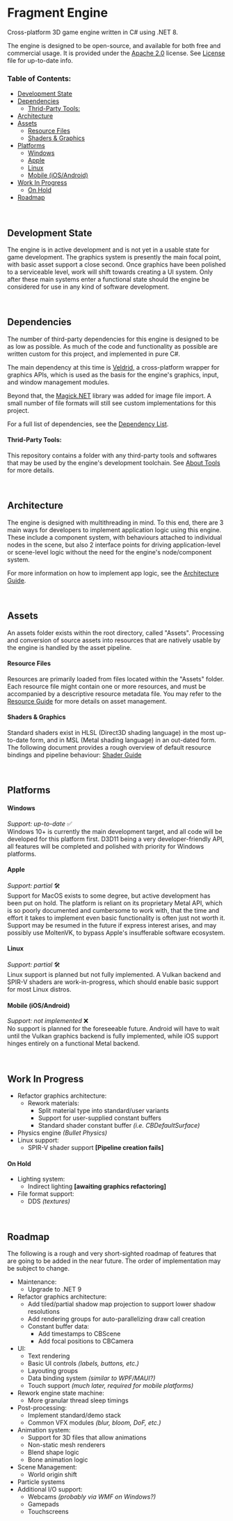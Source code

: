 <h1>Fragment Engine</h1>
Cross-platform 3D game engine written in C# using .NET 8.

The engine is designed to be open-source, and available for both free and commercial usage. It is provided under the [Apache 2.0](https://github.com/klaro115/FragEngine?tab=Apache-2.0-1-ov-file#readme) license. See [License](./LICENSE) file for up-to-date info.

<h3>Table of Contents:</h3>

- [Development State](#development-state)
- [Dependencies](#dependencies)
    - [Thrid-Party Tools:](#thrid-party-tools)
- [Architecture](#architecture)
- [Assets](#assets)
    - [Resource Files](#resource-files)
    - [Shaders \& Graphics](#shaders--graphics)
- [Platforms](#platforms)
    - [Windows](#windows)
    - [Apple](#apple)
    - [Linux](#linux)
    - [Mobile (iOS/Android)](#mobile-iosandroid)
- [Work In Progress](#work-in-progress)
    - [On Hold](#on-hold)
- [Roadmap](#roadmap)

<br>


## Development State
The engine is in active development and is not yet in a usable state for game development. The graphics system is presently the main focal point, with basic asset support a close second. Once graphics have been polished to a serviceable level, work will shift towards creating a UI system. Only after these main systems enter a functional state should the engine be considered for use in any kind of software development.

<br>


## Dependencies
The number of third-party dependencies for this engine is designed to be as low as possible.
As much of the code and functionality as possible are written custom for this project, and implemented in pure C#.

The main dependency at this time is [Veldrid](https://veldrid.dev/), a cross-platform wrapper for graphics APIs, which is used as the basis for the engine's graphics, input, and window management modules.

Beyond that, the [Magick.NET](https://github.com/dlemstra/Magick.NET) library was added for image file import. A small number of file formats will still see custom implementations for this project.

For a full list of dependencies, see the [Dependency List](./Documentation/Dependency%20List.md).

#### Thrid-Party Tools:
This repository contains a folder with any third-party tools and softwares that may be used by the engine's development toolchain. See [About Tools](./Tools/AboutTools.md) for more details.

<br>


## Architecture
The engine is designed with multithreading in mind. To this end, there are 3 main ways for developers to implement application logic using this engine. These include a component system, with behaviours attached to individual nodes in the scene, but also 2 interface points for driving application-level or scene-level logic without the need for the engine's node/component system.

For more information on how to implement app logic, see the [Architecture Guide](./Documentation/Architecture.md).

<br>


## Assets
An assets folder exists within the root directory, called "Assets".
Processing and conversion of source assets into resources that are natively usable by the engine is handled by the asset pipeline.

#### Resource Files

Resources are primarily loaded from files located within the "Assets" folder. Each resource file might contain one or more resources, and must be accompanied by a descriptive resource metadata file. You may refer to the [Resource Guide](./Documentation/Resources/Resource%20Guide.md) for more details on asset management.

#### Shaders & Graphics

Standard shaders exist in HLSL (Direct3D shading language) in the most up-to-date form, and in MSL (Metal shading language) in an out-dated form.
The following document provides a rough overview of default resource bindings and pipeline behaviour: [Shader Guide](./Documentation/Graphics/Shader%20Guide.md)

<br>


## Platforms

#### Windows
_Support: up-to-date_ ✅<br>
Windows 10+ is currently the main development target, and all code will be developed for this platform first.
D3D11 being a very developer-friendly API, all features will be completed and polished with priority for Windows platforms.

#### Apple
_Support: partial_ 🛠️<br>
Support for MacOS exists to some degree, but active development has been put on hold.
The platform is reliant on its proprietary Metal API, which is so poorly documented and cumbersome to work with, that the time and effort it takes to implement even basic functionality is often just not worth it.
Support may be resumed in the future if express interest arises, and may possibly use MoltenVK, to bypass Apple's insufferable software ecosystem.

#### Linux
_Support: partial_ 🛠️<br>
Linux support is planned but not fully implemented. A Vulkan backend and SPIR-V shaders are work-in-progress, which should enable basic support for most Linux distros.

#### Mobile (iOS/Android)
_Support: not implemented_ ❌<br>
No support is planned for the foreseeable future. Android will have to wait until the Vulkan graphics backend is fully implemented, while iOS support hinges entirely on a functional Metal backend.

<br>


## Work In Progress

- Refactor graphics architecture:
    - Rework materials:
        - Split material type into standard/user variants
        - Support for user-supplied constant buffers
        - Standard shader constant buffer _(i.e. CBDefaultSurface)_
- Physics engine _(Bullet Physics)_
- Linux support:
    - SPIR-V shader support **[Pipeline creation fails]**

#### On Hold

- Lighting system:
    - Indirect lighting **[awaiting graphics refactoring]**
- File format support:
    - DDS _(textures)_

<br>


## Roadmap

The following is a rough and very short-sighted roadmap of features that are going to be added in the near future. The order of implementation may be subject to change.

- Maintenance:
    - Upgrade to .NET 9
- Refactor graphics architecture:
    - Add tiled/partial shadow map projection to support lower shadow resolutions
    - Add rendering groups for auto-parallelizing draw call creation
    - Constant buffer data:
        - Add timestamps to CBScene
        - Add focal positions to CBCamera
- UI:
    - Text rendering
    - Basic UI controls _(labels, buttons, etc.)_
    - Layouting groups
    - Data binding system _(similar to WPF/MAUI?)_
    - Touch support _(much later, required for mobile platforms)_
- Rework engine state machine:
    - More granular thread sleep timings
- Post-processing:
    - Implement standard/demo stack
    - Common VFX modules _(blur, bloom, DoF, etc.)_
- Animation system:
    - Support for 3D files that allow animations
    - Non-static mesh renderers
    - Blend shape logic
    - Bone animation logic
- Scene Management:
    - World origin shift
- Particle systems
- Additional I/O support:
    - Webcams _(probably via WMF on Windows?)_
    - Gamepads
    - Touchscreens
